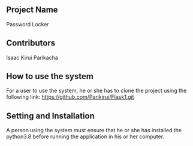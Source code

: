 ## Project Name
Password Locker
## Contributors
Isaac Kirui Parikacha
## How to use the system
For a user to use the system, he or she has to clone the project using the following link: https://github.com/Parikirui/Flask1.git
## Setting and Installation
A person using the system must ensure that he or she has installed the python3.8 before running the application in his or her computer. 